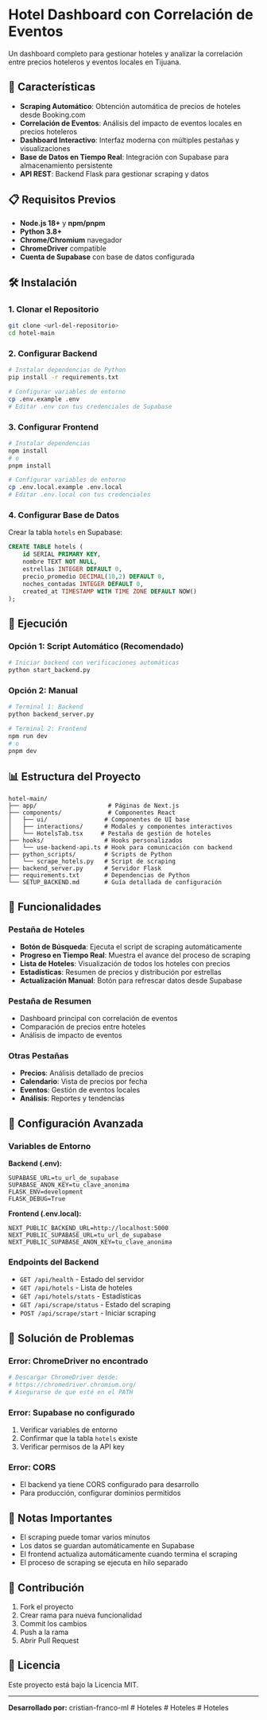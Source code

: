 # Hotel Dashboard con Correlación de Eventos

Un dashboard completo para gestionar hoteles y analizar la correlación entre precios hoteleros y eventos locales en Tijuana.

## 🚀 Características

- **Scraping Automático**: Obtención automática de precios de hoteles desde Booking.com
- **Correlación de Eventos**: Análisis del impacto de eventos locales en precios hoteleros
- **Dashboard Interactivo**: Interfaz moderna con múltiples pestañas y visualizaciones
- **Base de Datos en Tiempo Real**: Integración con Supabase para almacenamiento persistente
- **API REST**: Backend Flask para gestionar scraping y datos

## 📋 Requisitos Previos

- **Node.js 18+** y **npm/pnpm**
- **Python 3.8+**
- **Chrome/Chromium** navegador
- **ChromeDriver** compatible
- **Cuenta de Supabase** con base de datos configurada

## 🛠️ Instalación

### 1. Clonar el Repositorio

```bash
git clone <url-del-repositorio>
cd hotel-main
```

### 2. Configurar Backend

```bash
# Instalar dependencias de Python
pip install -r requirements.txt

# Configurar variables de entorno
cp .env.example .env
# Editar .env con tus credenciales de Supabase
```

### 3. Configurar Frontend

```bash
# Instalar dependencias
npm install
# o
pnpm install

# Configurar variables de entorno
cp .env.local.example .env.local
# Editar .env.local con tus credenciales
```

### 4. Configurar Base de Datos

Crear la tabla `hotels` en Supabase:

```sql
CREATE TABLE hotels (
    id SERIAL PRIMARY KEY,
    nombre TEXT NOT NULL,
    estrellas INTEGER DEFAULT 0,
    precio_promedio DECIMAL(10,2) DEFAULT 0,
    noches_contadas INTEGER DEFAULT 0,
    created_at TIMESTAMP WITH TIME ZONE DEFAULT NOW()
);
```

## 🚀 Ejecución

### Opción 1: Script Automático (Recomendado)

```bash
# Iniciar backend con verificaciones automáticas
python start_backend.py
```

### Opción 2: Manual

```bash
# Terminal 1: Backend
python backend_server.py

# Terminal 2: Frontend
npm run dev
# o
pnpm dev
```

## 📊 Estructura del Proyecto

```
hotel-main/
├── app/                    # Páginas de Next.js
├── components/             # Componentes React
│   ├── ui/                # Componentes de UI base
│   ├── interactions/      # Modales y componentes interactivos
│   └── HotelsTab.tsx     # Pestaña de gestión de hoteles
├── hooks/                 # Hooks personalizados
│   └── use-backend-api.ts # Hook para comunicación con backend
├── python_scripts/        # Scripts de Python
│   └── scrape_hotels.py   # Script de scraping
├── backend_server.py      # Servidor Flask
├── requirements.txt       # Dependencias de Python
└── SETUP_BACKEND.md       # Guía detallada de configuración
```

## 🎯 Funcionalidades

### Pestaña de Hoteles
- **Botón de Búsqueda**: Ejecuta el script de scraping automáticamente
- **Progreso en Tiempo Real**: Muestra el avance del proceso de scraping
- **Lista de Hoteles**: Visualización de todos los hoteles con precios
- **Estadísticas**: Resumen de precios y distribución por estrellas
- **Actualización Manual**: Botón para refrescar datos desde Supabase

### Pestaña de Resumen
- Dashboard principal con correlación de eventos
- Comparación de precios entre hoteles
- Análisis de impacto de eventos

### Otras Pestañas
- **Precios**: Análisis detallado de precios
- **Calendario**: Vista de precios por fecha
- **Eventos**: Gestión de eventos locales
- **Análisis**: Reportes y tendencias

## 🔧 Configuración Avanzada

### Variables de Entorno

**Backend (.env):**
```env
SUPABASE_URL=tu_url_de_supabase
SUPABASE_ANON_KEY=tu_clave_anonima
FLASK_ENV=development
FLASK_DEBUG=True
```

**Frontend (.env.local):**
```env
NEXT_PUBLIC_BACKEND_URL=http://localhost:5000
NEXT_PUBLIC_SUPABASE_URL=tu_url_de_supabase
NEXT_PUBLIC_SUPABASE_ANON_KEY=tu_clave_anonima
```

### Endpoints del Backend

- `GET /api/health` - Estado del servidor
- `GET /api/hotels` - Lista de hoteles
- `GET /api/hotels/stats` - Estadísticas
- `GET /api/scrape/status` - Estado del scraping
- `POST /api/scrape/start` - Iniciar scraping

## 🐛 Solución de Problemas

### Error: ChromeDriver no encontrado
```bash
# Descargar ChromeDriver desde:
# https://chromedriver.chromium.org/
# Asegurarse de que esté en el PATH
```

### Error: Supabase no configurado
1. Verificar variables de entorno
2. Confirmar que la tabla `hotels` existe
3. Verificar permisos de la API key

### Error: CORS
- El backend ya tiene CORS configurado para desarrollo
- Para producción, configurar dominios permitidos

## 📝 Notas Importantes

- El scraping puede tomar varios minutos
- Los datos se guardan automáticamente en Supabase
- El frontend actualiza automáticamente cuando termina el scraping
- El proceso de scraping se ejecuta en hilo separado

## 🤝 Contribución

1. Fork el proyecto
2. Crear rama para nueva funcionalidad
3. Commit los cambios
4. Push a la rama
5. Abrir Pull Request

## 📄 Licencia

Este proyecto está bajo la Licencia MIT.

---

**Desarrollado por:** cristian-franco-ml
#   H o t e l e s  
 #   H o t e l e s  
 #   H o t e l e s  
 